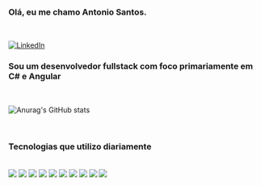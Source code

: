 ### Olá, eu me chamo Antonio Santos.
<br/>

[![LinkedIn](https://img.shields.io/badge/LinkedIn-0077B5?style=for-the-badge&logo=linkedin&logoColor=white)](https://www.linkedin.com/in/antonio-santos-718964220/)


### Sou um desenvolvedor fullstack com foco primariamente em C# e Angular

<br/>

![Anurag's GitHub stats](https://github-readme-stats.vercel.app/api?username=antonioernesto1&show_icons=true&theme=radical)

<br/>

### Tecnologias que utilizo diariamente
<div style="display: inline-block"><br/>
    <img align="center" src="https://img.shields.io/badge/.NET-5C2D91?style=for-the-badge&logo=.net&logoColor=white">
    <img align="center" src="https://img.shields.io/badge/Angular-DD0031?style=for-the-badge&logo=angular&logoColor=white">
    <img align="center" src="https://img.shields.io/badge/JavaScript-F7DF1E?style=for-the-badge&logo=javascript&logoColor=black">
    <img align="center" src="https://img.shields.io/badge/TypeScript-007ACC?style=for-the-badge&logo=typescript&logoColor=white">
    <img align="center" src="https://img.shields.io/badge/HTML5-E34F26?style=for-the-badge&logo=html5&logoColor=white">
    <img align="center" src="https://img.shields.io/badge/CSS3-1572B6?style=for-the-badge&logo=css3&logoColor=white">
    <img align="center" src="https://img.shields.io/badge/jQuery-0769AD?style=for-the-badge&logo=jquery&logoColor=white">
    <img align="center" src="https://img.shields.io/badge/MySQL-00000F?style=for-the-badge&logo=mysql&logoColor=white">
    <img align="center" src="https://img.shields.io/badge/Microsoft_SQL_Server-CC2927?style=for-the-badge&logo=microsoft-sql-server&logoColor=white">
    <img align="center" src="https://img.shields.io/badge/PostgreSQL-316192?style=for-the-badge&logo=postgresql&logoColor=white">
</div>
